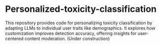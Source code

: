 # Personalized-toxicity-classification
This repository provides code for personalizing toxicity classification by adapting LLMs to individual user traits like demographics. It explores how customization improves detection accuracy, offering insights for user-centered content moderation.
(Under construction)
